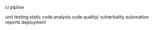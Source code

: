 ci pipline

unit testing
static code analysis 
code quality/ vulnerbality
automation
reports
deployment